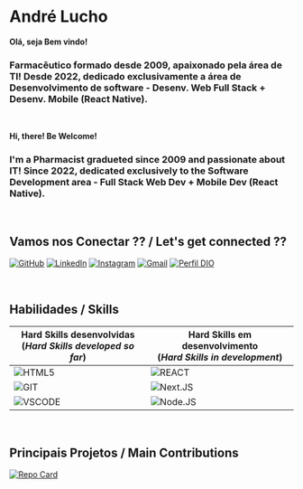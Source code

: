 
# **André Lucho**

**Olá, seja Bem vindo!**

### Farmacêutico formado desde 2009, apaixonado pela área de TI! Desde 2022, dedicado exclusivamente a área de Desenvolvimento de software - Desenv. Web Full Stack + Desenv. Mobile (React Native).

<br>

**Hi, there! Be Welcome!**

### I'm a Pharmacist gradueted since 2009 and passionate about IT! Since 2022, dedicated exclusively to the Software Development area - Full Stack Web Dev + Mobile Dev (React Native).

<br>

## **Vamos nos Conectar ??** / **Let's get connected ??**

[![GitHub](https://img.shields.io/badge/GitHub-000?style=for-the-badge&logo=github&logoColor=30A3DC)](https://github.com/Andre-Lucho)
[![LinkedIn](https://img.shields.io/badge/LinkedIn-000?style=for-the-badge&logo=linkedin&logoColor=0A66C2)](https://www.linkedin.com/in/dev-andre-lucho/)
[![Instagram](https://img.shields.io/badge/Instagram-000?style=for-the-badge&logo=instagram)](https://www.instagram.com/andre_tlucho/)
[![Gmail](https://img.shields.io/badge/-Gmail-000?style=for-the-badge&logo=gmail&logoColor=gmail)](mailto:andretlucho@gmail.com)
[![Perfil DIO](https://img.shields.io/badge/-DIO%20Profile-000?style=for-the-badge&logo=d&logoColor=0E76A8)](https://web.dio.me/users/andretlucho)

<br>

## **Habilidades** / **Skills**


|**Hard Skills desenvolvidas** <br> (_**Hard Skills developed so far**_)|**Hard Skills em desenvolvimento** <br> (_**Hard Skills in development**_)|
|---------------|------------|
![HTML5](https://img.shields.io/badge/HTML5-000?style=for-the-badge&logo=html5)|![REACT](https://img.shields.io/badge/REACT-000?style=for-the-badge&logo=REACT)|![CSS3](https://img.shields.io/badge/CSS3-000?style=for-the-badge&logo=css3&logoColor=264CE4)|![SASS](https://img.shields.io/badge/SASS-000?style=for-the-badge&logo=SASS)|![JavaScript](https://img.shields.io/badge/JavaScript-000?style=for-the-badge&logo=javascript)|![Bootstrap](https://img.shields.io/badge/bootstrap-000?style=for-the-badge&logo=bootstrap)|
![GIT](https://img.shields.io/badge/git-000?style=for-the-badge&logo=git)|![Next.JS](https://img.shields.io/badge/next.js-000?style=for-the-badge&logo=next.js)|
![VSCODE](https://img.shields.io/badge/vscode-000?style=for-the-badge&logo=visualstudiocode&logoColor=007ACC)|![Node.JS](https://img.shields.io/badge/node.js-000?style=for-the-badge&logo=node.js)||---|![SQL](https://img.shields.io/badge/sql-000?style=for-the-badge&logo=sql)||---|![REACT NATIVE](https://img.shields.io/badge/react_native-000?style=for-the-badge&logo=react_native)|---||---||---|
<br>

## **Principais Projetos** / **Main Contributions** 

[![Repo Card](https://github-readme-stats.vercel.app/api/pin/?username=andre-lucho&repo=dio-lab-open-source&bg_color=000&border_color=30A3DC&show_icons=true&icon_color=30A3DC&title_color=E94D5F&text_color=FFF)](https://github.com/andre-lucho/dio-lab-open-source)
